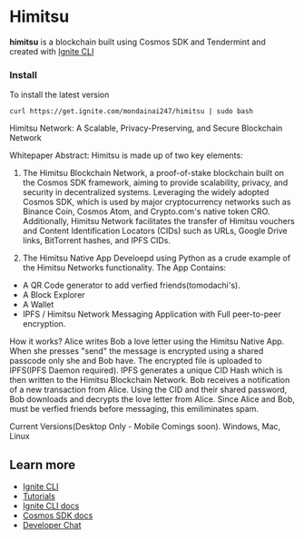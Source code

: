 # Himitsu
**himitsu** is a blockchain built using Cosmos SDK and Tendermint and 
created with [Ignite CLI](https://ignite.com/cli)


### Install
To install the latest version

```
curl https://get.ignite.com/mondainai247/himitsu | sudo bash
```

Himitsu Network: A Scalable, Privacy-Preserving, and Secure Blockchain 
Network

Whitepaper Abstract:
Himitsu is made up of two key elements:

1)  The Himitsu Blockchain Network, a proof-of-stake blockchain built on 
the Cosmos SDK framework, aiming to provide scalability, privacy, and 
security in decentralized systems. Leveraging the widely adopted Cosmos 
SDK, which is used by major cryptocurrency networks such as Binance Coin, 
Cosmos Atom, and Crypto.com's native token CRO. Additionally, Himitsu Network facilitates the 
transfer of Himitsu vouchers and Content Identification Locators (CIDs) 
such as URLs, Google Drive links, BitTorrent hashes, and IPFS CIDs. 

2) The Himitsu Native App
Develoepd using Python as a crude example of the Himitsu Networks functionality. The App Contains:
- A QR Code generator to add verfied friends(tomodachi's).
- A Block Explorer
- A Wallet
- IPFS / Himitsu Network Messaging Application with Full peer-to-peer encryption. 

How it works?
Alice writes Bob a love letter using the Himitsu Native App. When she presses "send" the message is 
encrypted using a shared passcode only she and Bob have. The encrypted file is uploaded to IPFS(IPFS Daemon required). 
IPFS generates a unique CID Hash which is then written to the Himitsu Blockchain Network. Bob receives a notification 
of a new transaction from Alice. Using the CID and their shared password, Bob downloads and decrypts the love letter 
from Alice. Since Alice and Bob, must be verfied friends before messaging, this emiliminates spam. 

Current Versions(Desktop Only - Mobile Comings soon). 
Windows, Mac, Linux


## Learn more

- [Ignite CLI](https://ignite.com/cli)
- [Tutorials](https://docs.ignite.com/guide)
- [Ignite CLI docs](https://docs.ignite.com)
- [Cosmos SDK docs](https://docs.cosmos.network)
- [Developer Chat](https://discord.gg/ignite)
